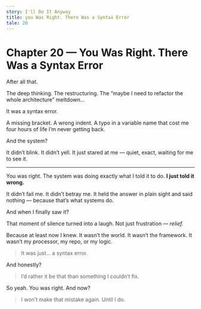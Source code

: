 ```yaml
---
story: I'll Do It Anyway
title: you Was Right. There Was a Syntax Error
tale: 20
---
```


# Chapter 20 — You Was Right. There Was a Syntax Error

After all that.

The deep thinking.
The restructuring.
The “maybe I need to refactor the whole architecture” meltdown…

It was a syntax error.

A missing bracket.
A wrong indent.
A typo in a variable name that cost me four hours of life I’m never getting back.

And the system?

It didn’t blink.
It didn’t yell.
It just stared at me —
quiet, exact, waiting for me to see it.

---

You was right.
The system was doing exactly what I told it to do.
**I just told it wrong.**

It didn’t fail me.
It didn’t betray me.
It held the answer in plain sight and said nothing — because that’s what systems do.

And when I finally saw it?

That moment of silence turned into a laugh.
Not just frustration — *relief.*

Because at least now I knew.
It wasn’t the world.
It wasn’t the framework.
It wasn’t my processor, my repo, or my logic.

> It was just… a syntax error.

And honestly?

> I’d rather it be that than something I couldn’t fix.

So yeah.
You was right.
And now?

> I won’t make that mistake again.
> Until I do.
